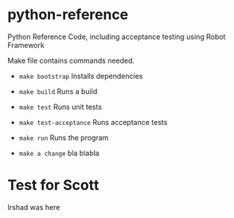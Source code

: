 # python-reference
Python Reference Code, including acceptance testing using Robot Framework


Make file contains commands needed.
* `make bootstrap` Installs dependencies

* `make build` Runs a build

* `make test` Runs unit tests

* `make test-acceptance` Runs acceptance tests

* `make run` Runs the program
* `make a change` bla
blabla

# Test for Scott
Irshad was here